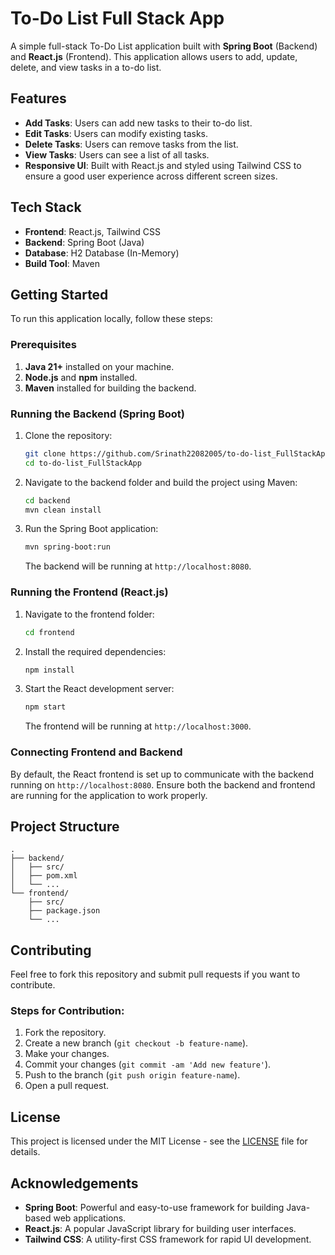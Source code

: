
# To-Do List Full Stack App

A simple full-stack To-Do List application built with **Spring Boot** (Backend) and **React.js** (Frontend). This application allows users to add, update, delete, and view tasks in a to-do list.

## Features

- **Add Tasks**: Users can add new tasks to their to-do list.
- **Edit Tasks**: Users can modify existing tasks.
- **Delete Tasks**: Users can remove tasks from the list.
- **View Tasks**: Users can see a list of all tasks.
- **Responsive UI**: Built with React.js and styled using Tailwind CSS to ensure a good user experience across different screen sizes.

## Tech Stack

- **Frontend**: React.js, Tailwind CSS
- **Backend**: Spring Boot (Java)
- **Database**: H2 Database (In-Memory)
- **Build Tool**: Maven

## Getting Started

To run this application locally, follow these steps:

### Prerequisites

1. **Java 21+** installed on your machine.
2. **Node.js** and **npm** installed.
3. **Maven** installed for building the backend.

### Running the Backend (Spring Boot)

1. Clone the repository:
   ```bash
   git clone https://github.com/Srinath22082005/to-do-list_FullStackApp.git
   cd to-do-list_FullStackApp
   ```

2. Navigate to the backend folder and build the project using Maven:
   ```bash
   cd backend
   mvn clean install
   ```

3. Run the Spring Boot application:
   ```bash
   mvn spring-boot:run
   ```

   The backend will be running at `http://localhost:8080`.

### Running the Frontend (React.js)

1. Navigate to the frontend folder:
   ```bash
   cd frontend
   ```

2. Install the required dependencies:
   ```bash
   npm install
   ```

3. Start the React development server:
   ```bash
   npm start
   ```

   The frontend will be running at `http://localhost:3000`.

### Connecting Frontend and Backend

By default, the React frontend is set up to communicate with the backend running on `http://localhost:8080`. Ensure both the backend and frontend are running for the application to work properly.

## Project Structure

```
.
├── backend/
│   ├── src/
│   ├── pom.xml
│   └── ...
└── frontend/
    ├── src/
    ├── package.json
    └── ...
```

## Contributing

Feel free to fork this repository and submit pull requests if you want to contribute.

### Steps for Contribution:
1. Fork the repository.
2. Create a new branch (`git checkout -b feature-name`).
3. Make your changes.
4. Commit your changes (`git commit -am 'Add new feature'`).
5. Push to the branch (`git push origin feature-name`).
6. Open a pull request.

## License

This project is licensed under the MIT License - see the [LICENSE](LICENSE) file for details.

## Acknowledgements

- **Spring Boot**: Powerful and easy-to-use framework for building Java-based web applications.
- **React.js**: A popular JavaScript library for building user interfaces.
- **Tailwind CSS**: A utility-first CSS framework for rapid UI development.
